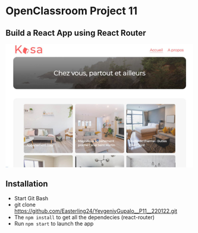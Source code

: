 # OpenClassroom Project 11

## Build a React App using React Router 

![Screenshot](screen.jpg)

## Installation
* Start Git Bash
* git clone https://github.com/Easterling24/YevgeniyGupalo__P11__220122.git 
* The `npm install` to get all the dependecies (react-router)
* Run `npm start` to launch the app
